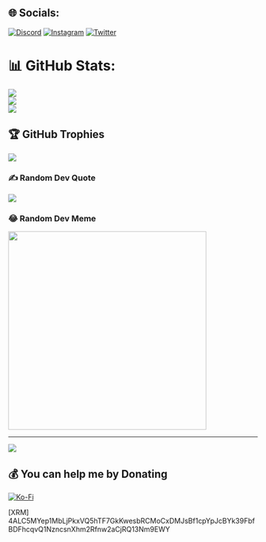 
## 🌐 Socials:
[![Discord](https://img.shields.io/badge/Discord-%237289DA.svg?logo=discord&logoColor=white)](https://discord.gg/https://discord.gg/QQCyXmekFD) [![Instagram](https://img.shields.io/badge/Instagram-%23E4405F.svg?logo=Instagram&logoColor=white)](https://instagram.com/ilvdre) [![Twitter](https://img.shields.io/badge/Twitter-%231DA1F2.svg?logo=Twitter&logoColor=white)](https://twitter.com/ilvcosta) 
# 📊 GitHub Stats:
![](https://github-readme-stats.vercel.app/api?username=ilvdre&theme=tokyonight&hide_border=false&include_all_commits=true&count_private=false)<br/>
![](https://github-readme-streak-stats.herokuapp.com/?user=ilvdre&theme=tokyonight&hide_border=false)<br/>
![](https://github-readme-stats.vercel.app/api/top-langs/?username=ilvdre&theme=tokyonight&hide_border=false&include_all_commits=true&count_private=false&layout=compact)

## 🏆 GitHub Trophies
![](https://github-profile-trophy.vercel.app/?username=ilvdre&theme=radical&no-frame=true&no-bg=true&margin-w=4)

### ✍️ Random Dev Quote
![](https://quotes-github-readme.vercel.app/api?type=horizontal&theme=radical)

### 😂 Random Dev Meme
<img src='https://randommeme-five.vercel.app/' style="height: 400px;"/>

---
[![](https://visitcount.itsvg.in/api?id=ilvdre&icon=0&color=0)](https://visitcount.itsvg.in)

  ## 💰 You can help me by Donating
  [![Ko-Fi](https://img.shields.io/badge/Ko--fi-F16061?style=for-the-badge&logo=ko-fi&logoColor=white)](https://ko-fi.com/ilvdre) 

  [XRM] 4ALC5MYep1MbLjPkxVQ5hTF7GkKwesbRCMoCxDMJsBf1cpYpJcBYk39FbfBDFhcqvQ1NzncsnXhm2Rfnw2aCjRQ13Nm9EWY


  
<!-- Proudly created with GPRM ( https://gprm.itsvg.in ) -->
